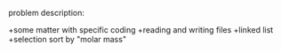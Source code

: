 problem description:

+some matter with specific coding
+reading and writing files
+linked list
+selection sort by "molar mass"
